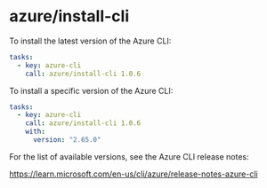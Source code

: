 # azure/install-cli

To install the latest version of the Azure CLI:

```yaml
tasks:
  - key: azure-cli
    call: azure/install-cli 1.0.6
```

To install a specific version of the Azure CLI:

```yaml
tasks:
  - key: azure-cli
    call: azure/install-cli 1.0.6
    with:
      version: "2.65.0"
```

For the list of available versions, see the Azure CLI release notes:

https://learn.microsoft.com/en-us/cli/azure/release-notes-azure-cli
